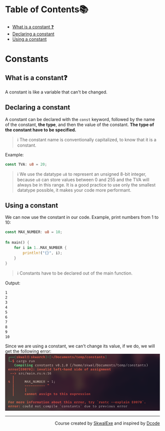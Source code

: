 # Table of Contents📚
- [What is a constant ❓](#what-is-a-constant)
- [Declaring a constant](#declaring-a-constant)
- [Using a constant](#using-a-constant)


# Constants
## What is a constant❓
A constant is like a variable that can't be changed.
## Declaring a constant 
A constant can be declared with the `const` keyword, followed by the name of the constant, **the type**, and then the value of the constant. **The type of the constant have to be specified.**
> ℹ️ The constant name is conventionally capitalized, to know that it is a constant.

Example:
```rust
const TVA: u8 = 20;
```

> ℹ️ We use the datatype `u8` to represent an unsigned 8-bit integer, because `u8` can store values between 0 and 255 and the TVA will always be in this range. It is a good practice to use only the smallest datatype possible, it makes your code more performant.

## Using a constant
We can now use the constant in our code.
Example, print numbers from 1 to 10:
```rust
const MAX_NUMBER: u8 = 10;

fn main() {
    for i in 1..MAX_NUMBER {
        println!("{}", i);
    }
}
```
> ℹ️ Constants have to be declared out of the main function.

Output:
```
1
2
3
4
5
6
7
8
9
10
```

Since we are using a constant, we can't change its value, if we do, we will get the following error:
![](1.png)



<!--
---

<p align="right"><a href="https://github.com/SkwalExe/learn-rust/tree/main/course/constants">Next Section ⏭️</a></p>
-->

---

<p align="right">Course created by <a href="https://github.com/SkwalExe/" target="_blank">SkwalExe</a> and inspired by <a href="https://www.youtube.com/watch?v=vOMJlQ5B-M0&list=PLVvjrrRCBy2JSHf9tGxGKJ-bYAN_uDCUL" target="_blank">Dcode</a></p>